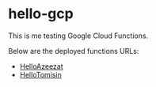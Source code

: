 # hello-gcp

This is me testing Google Cloud Functions.

Below are the deployed functions URLs:

- [HelloAzeezat](https://us-central1-hello-gcp-308315.cloudfunctions.net/HelloAzeezat)
- [HelloTomisin](https://us-central1-hello-gcp-308315.cloudfunctions.net/HelloTomisin)
